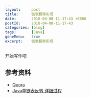 ```yaml
---
layout:     post
title:      链表翻转实现
date:       2018-04-08 11:17:43 +0800
postId:     2018-04-08-11-17-43
categories: [blog]
tags:       [Java]
geneMenu:   true
excerpt:    链表翻转实现
---
```


开始写作吧

## 参考资料

* [Quora](https://www.quora.com/How-do-you-reverse-a-linked-list)
* [Java单链表反转 详细过程](https://blog.csdn.net/guyuealian/article/details/51119499)

```java
```
